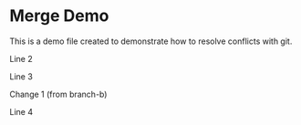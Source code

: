 Merge Demo
================

This is a demo file created to demonstrate how to resolve conflicts with git.

Line 2

Line 3

Change 1 (from branch-b)

Line 4